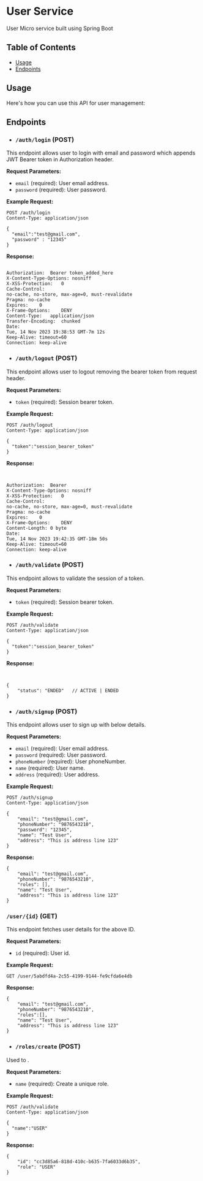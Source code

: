 # User Service

User Micro service built using Spring Boot

## Table of Contents

- [Usage](#usage)
- [Endpoints](#endpoints)

## Usage

Here's how you can use this API for user management:

## Endpoints

- ### `/auth/login` (POST)

This endpoint allows user to login with email and password which appends JWT Bearer token in Authorization header.

**Request Parameters:**

- `email` (required): User email address.
- `password` (required): User password.

**Example Request:**

```http
POST /auth/login
Content-Type: application/json

{
  "email":"test@gmail.com",
  "password" : "12345"
}
```

**Response:**

```http

Authorization:	Bearer token_added_here
X-Content-Type-Options:	nosniff
X-XSS-Protection:	0
Cache-Control:	
no-cache, no-store, max-age=0, must-revalidate
Pragma:	no-cache
Expires:	0
X-Frame-Options:	DENY
Content-Type:	application/json
Transfer-Encoding:	chunked
Date:	
Tue, 14 Nov 2023 19:38:53 GMT-7m 12s
Keep-Alive:	timeout=60
Connection:	keep-alive
```

- ### `/auth/logout` (POST)

This endpoint allows user to logout removing the bearer token from request header.

**Request Parameters:**

- `token` (required): Session bearer token.

**Example Request:**

```http
POST /auth/logout
Content-Type: application/json

{
  "token":"session_bearer_token"
}
```

**Response:**

```http


Authorization:	Bearer
X-Content-Type-Options:	nosniff
X-XSS-Protection:	0
Cache-Control:	
no-cache, no-store, max-age=0, must-revalidate
Pragma:	no-cache
Expires:	0
X-Frame-Options:	DENY
Content-Length:	0 byte
Date:	
Tue, 14 Nov 2023 19:42:35 GMT-18m 50s
Keep-Alive:	timeout=60
Connection:	keep-alive
```
- ### `/auth/validate` (POST)

This endpoint allows to validate the session of a token.

**Request Parameters:**

- `token` (required): Session bearer token.

**Example Request:**

```http
POST /auth/validate
Content-Type: application/json

{
  "token":"session_bearer_token"
}
```

**Response:**

```http


{
    "status": "ENDED"   // ACTIVE | ENDED
}
```

- ### `/auth/signup` (POST)

This endpoint allows user to sign up with below details.

**Request Parameters:**

- `email` (required): User email address.
- `password` (required): User password.
- `phoneNumber` (required): User phoneNumber.
- `name` (required): User name.
- `address` (required): User address.

**Example Request:**

```http
POST /auth/signup
Content-Type: application/json

{
    "email": "test@gmail.com",
    "phoneNumber": "9876543210",
    "password": "12345",
    "name": "Test User",
    "address": "This is address line 123"
}
```

**Response:**

```http
{
    "email": "test@gmail.com",
    "phoneNumber": "9876543210",
    "roles": [],
    "name": "Test User",
    "address": "This is address line 123"
}
```

### `/user/{id}` (GET)

This endpoint fetches user details for the above ID.

**Request Parameters:**
- `id` (required): User id.


**Example Request:**

```http
GET /user/5abdfd4a-2c55-4199-9144-fe9cfda6e4db
```

**Response:**

```http
{
    "email": "test@gmail.com",
    "phoneNumber": "9876543210",
    "roles":[],
    "name": "Test User",
    "address": "This is address line 123"
}
```
- ### `/roles/create` (POST)

Used to .

**Request Parameters:**

- `name` (required): Create a unique role.

**Example Request:**

```http
POST /auth/validate
Content-Type: application/json

{
  "name":"USER"
}
```

**Response:**

```http
{
    "id": "cc3d85a6-818d-410c-b635-7fa6033d6b35",
    "role": "USER"
}
```

